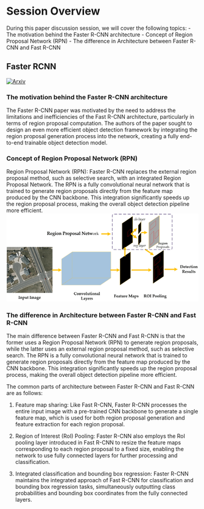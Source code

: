 # Session Overview

During this paper discussion session, we will cover the following topics:
    - The motivation behind the Faster R-CNN architecture
    - Concept of Region Proposal Network (RPN)
    - The difference in Architecture between Faster R-CNN and Fast R-CNN
  

## Faster RCNN
[![Arxiv](https://img.shields.io/badge/ArXiv-1506.01497-orange.svg?color=blue)](https://arxiv.org/abs/1506.01497)


### The motivation behind the Faster R-CNN architecture

The Faster R-CNN paper was motivated by the need to address the limitations and inefficiencies of the Fast R-CNN architecture, particularly in terms of region proposal computation. The authors of the paper sought to design an even more efficient object detection framework by integrating the region proposal generation process into the network, creating a fully end-to-end trainable object detection model.


### Concept of Region Proposal Network (RPN)
Region Proposal Network (RPN): Faster R-CNN replaces the external region proposal method, such as selective search, with an integrated Region Proposal Network. The RPN is a fully convolutional neural network that is trained to generate region proposals directly from the feature map produced by the CNN backbone. This integration significantly speeds up the region proposal process, making the overall object detection pipeline more efficient.
![RPN](rpn.png)

### The difference in Architecture between Faster R-CNN and Fast R-CNN
The main difference between Faster R-CNN and Fast R-CNN is that the former uses a Region Proposal Network (RPN) to generate region proposals, while the latter uses an external region proposal method, such as selective search. The RPN is a fully convolutional neural network that is trained to generate region proposals directly from the feature map produced by the CNN backbone. This integration significantly speeds up the region proposal process, making the overall object detection pipeline more efficient.

The common parts of architecture between Faster R-CNN and Fast R-CNN are as follows:
1. Feature map sharing: Like Fast R-CNN, Faster R-CNN processes the entire input image with a pre-trained CNN backbone to generate a single feature map, which is used for both region proposal generation and feature extraction for each region proposal.

2. Region of Interest (RoI) Pooling: Faster R-CNN also employs the RoI pooling layer introduced in Fast R-CNN to resize the feature maps corresponding to each region proposal to a fixed size, enabling the network to use fully connected layers for further processing and classification.

3. Integrated classification and bounding box regression: Faster R-CNN maintains the integrated approach of Fast R-CNN for classification and bounding box regression tasks, simultaneously outputting class probabilities and bounding box coordinates from the fully connected layers.

